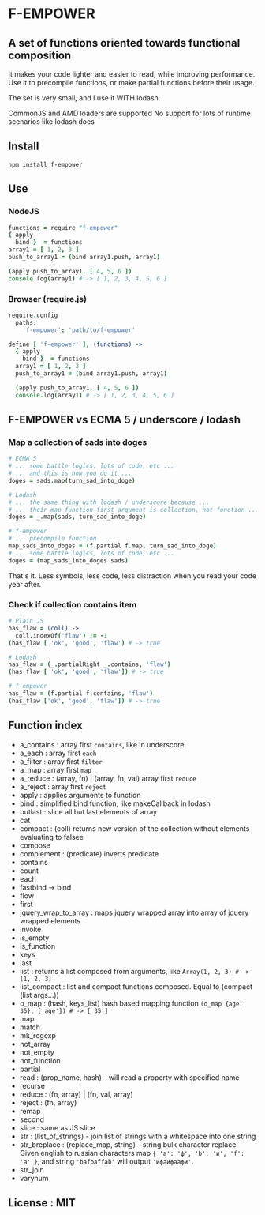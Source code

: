 # F-EMPOWER
## A set of functions oriented towards functional composition
It makes your code lighter and easier to read, while improving performance.
Use it to precompile functions, or make partial functions before their usage.

The set is very small, and I use it WITH lodash.

CommonJS and AMD loaders are supported
No support for lots of runtime scenarios like lodash does

## Install
`npm install f-empower`
## Use
### NodeJS
```coffeescript
functions = require "f-empower"
{ apply
  bind }  = functions
array1 = [ 1, 2, 3 ]
push_to_array1 = (bind array1.push, array1)

(apply push_to_array1, [ 4, 5, 6 ])
console.log(array1) # -> [ 1, 2, 3, 4, 5, 6 ]
```
### Browser (require.js)
```coffeescript
require.config
  paths:
    'f-empower': 'path/to/f-empower'

define [ 'f-empower' ], (functions) ->
  { apply
    bind }  = functions
  array1 = [ 1, 2, 3 ]
  push_to_array1 = (bind array1.push, array1)

  (apply push_to_array1, [ 4, 5, 6 ])
  console.log(array1) # -> [ 1, 2, 3, 4, 5, 6 ]
```

## F-EMPOWER vs ECMA 5 / underscore / lodash
### Map a collection of sads into doges
```coffeescript
# ECMA 5
# ... some battle logics, lots of code, etc ...
# ... and this is how you do it ...
doges = sads.map(turn_sad_into_doge)

# Lodash
# ... the same thing with lodash / underscore because ...
# ... their map function first argument is collection, not function ...
doges = _.map(sads, turn_sad_into_doge)

# f-empower 
# ... precompile function ...
map_sads_into_doges = (f.partial f.map, turn_sad_into_doge)
# ... some battle logics, lots of code, etc ...
doges = (map_sads_into_doges sads)
```
That's it. Less symbols, less code, less distraction when you read your code year after.

### Check if collection contains item
```coffeescript
# Plain JS
has_flaw = (coll) ->
  coll.indexOf('flaw') != -1
(has_flaw [ 'ok', 'good', 'flaw') # -> true

# Lodash
has_flaw = (_.partialRight _.contains, 'flaw')
(has_flaw [ 'ok', 'good', 'flaw']) # -> true

# f-empower
has_flaw = (f.partial f.contains, 'flaw')
(has_flaw ['ok', 'good', 'flaw']) # -> true
```

## Function index
- a_contains  : array first `contains`, like in underscore
- a_each      : array first `each`
- a_filter    : array first `filter`
- a_map       : array first `map`
- a_reduce    : (array, fn) | (array, fn, val) array first `reduce`
- a_reject    : array first `reject`
- apply       : applies arguments to function
- bind        : simplified bind function, like makeCallback in lodash
- butlast     : slice all but last elements of array
- cat
- compact     : (coll) returns new version of the collection without elements evaluating to falsee
- compose
- complement  : (predicate) inverts predicate
- contains
- count
- each
- fastbind    -> bind
- flow
- first
- jquery_wrap_to_array : maps jquery wrapped array into array of jquery wrapped elements
- invoke
- is_empty
- is_function
- keys
- last
- list         : returns a list composed from arguments, like `Array(1, 2, 3) # -> [1, 2, 3]`
- list_compact : list and compact functions composed. Equal to (compact (list args...))
- o_map        : (hash, keys_list) hash based mapping function `(o_map {age: 35}, ['age']) # -> [ 35 ]`
- map
- match
- mk_regexp
- not_array
- not_empty
- not_function
- partial
- read         : (prop_name, hash) - will read a property with specified name
- recurse
- reduce       : (fn, array) | (fn, val, array)
- reject       : (fn, array)
- remap
- second
- slice        : same as JS slice
- str          : (list_of_strings) - join list of strings with a whitespace into one string
- str_breplace : (replace_map, string) - string bulk character replace.
Given english to russian characters map `{ 'a': 'ф', 'b': 'и', 'f': 'а' }`,
and string `'bafbaffab'` will output `'ифаифаафи'`.
- str_join
- varynum

## License : MIT
